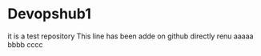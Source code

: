 # Devopshub1
it is a test repository
This line has been adde on github directly
renu
aaaaa
bbbb
cccc

